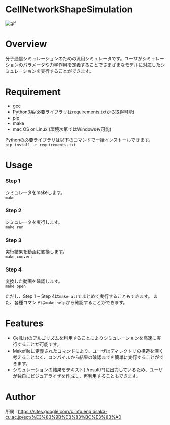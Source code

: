 # CellNetworkShapeSimulation
![gif](https://github.com/saikiRA1011/CellNetworkShapeSimulation/blob/main/readme_img/sim.gif)

# Overview
分子通信シミュレーションのための汎用シミュレータです。ユーザがシミュレーションのパラメータや力学作用を定義することでさまざまなモデルに対応したシミュレーションを実行することができます。

# Requirement
- gcc
- Python3系(必要ライブラリはrequirements.txtから取得可能)
- pip
- make
- mac OS or Linux (環境次第ではWindowsも可能)

Pythonの必要ライブラリは以下のコマンドで一括インストールできます。  
`pip install -r requirements.txt`

# Usage
### Step 1
シミュレータをmakeします。  
`make`

### Step 2
シミュレータを実行します。  
`make run`

### Step 3
実行結果を動画に変換します。  
`make convert`

### Step 4
変換した動画を確認します。  
`make open`
  
  
ただし、Step 1 ~ Step 4は`make all`でまとめて実行することもできます。
また、各種コマンドは`make help`から確認することができます。

# Features
- CellListのアルゴリズムを利用することによりシミュレーションを高速に実行することが可能です。  
- Makefileに定義されたコマンドにより、ユーザはディレクトリの構造を深く考えることなく、コンパイルから結果の確認までを簡単に実行することができます。  
- シミュレーションの結果をテキスト(./result/*)に出力しているため、ユーザが独自にビジュアライザを作成し、再利用することもできます。

# Author
所属 : https://sites.google.com/c.info.eng.osaka-cu.ac.jp/ect/%E3%83%9B%E3%83%BC%E3%83%A0